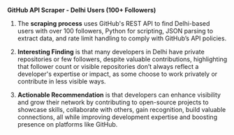 **GitHub API Scraper - Delhi Users (100+ Followers)**

1) The **scraping process** uses GitHub's REST API to find Delhi-based users with over 100 followers, Python for scripting, JSON parsing to extract data, and rate limit handling to comply with GitHub’s API policies.
   
2) **Interesting Finding** is that many developers in Delhi have private repositories or few followers, despite valuable contributions, highlighting that follower count or visible repositories don’t always reflect a developer's expertise or impact, as some choose to work privately or contribute in less visible ways.
   
3) **Actionable Recommendation** is that developers can enhance visibility and grow their network by contributing to open-source projects to showcase skills, collaborate with others, gain recognition,  build valuable connections, all while improving development expertise and boosting presence on platforms like GitHub.








